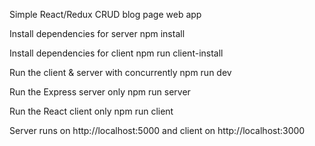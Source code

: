 Simple React/Redux CRUD blog page web app


Install dependencies for server
npm install

 Install dependencies for client
npm run client-install

Run the client & server with concurrently
npm run dev

Run the Express server only
npm run server

Run the React client only
npm run client

Server runs on http://localhost:5000 and client on http://localhost:3000
